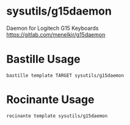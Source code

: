 # sysutils/g15daemon
Daemon for Logitech G15 Keyboards
https://gitlab.com/menelkir/g15daemon

# Bastille Usage
```shell
bastille template TARGET sysutils/g15daemon
```

# Rocinante Usage
```shell
rocinante template sysutils/g15daemon
```

